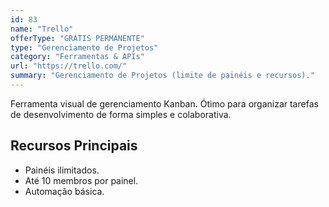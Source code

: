 ```yaml
---
id: 83
name: "Trello"
offerType: "GRÁTIS PERMANENTE"
type: "Gerenciamento de Projetos"
category: "Ferramentas & APIs"
url: "https://trello.com/"
summary: "Gerenciamento de Projetos (limite de painéis e recursos)."
---
```


Ferramenta visual de gerenciamento Kanban. Ótimo para organizar tarefas de desenvolvimento de forma simples e colaborativa.

## Recursos Principais

- Painéis ilimitados.
- Até 10 membros por painel.
- Automação básica.
